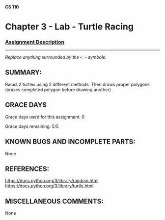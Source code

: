 #### CS 110
# Chapter 3 - Lab - Turtle Racing

### [Assignment Description](https://docs.google.com/document/d/1MWJnOpOaQL3yQb1-FVcj7SZLzLQRGZrbhnpyOL0v6mE/edit?usp=sharing)

***

_Replace anything surrounded by the `< >` symbols._

## SUMMARY:
  Races 2 turtles using 2 different methods. 
  Then draws proper polygons (erases completed polygon before drawing another)

## GRACE DAYS
Grace days used for this assignment: 0

Grace days remaining: 5/5

## KNOWN BUGS AND INCOMPLETE PARTS:
 None

## REFERENCES:
 https://docs.python.org/3/library/random.html
 https://docs.python.org/3/library/turtle.html

## MISCELLANEOUS COMMENTS:
 None
